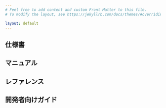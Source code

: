 ```yaml
---
# Feel free to add content and custom Front Matter to this file.
# To modify the layout, see https://jekyllrb.com/docs/themes/#overriding-theme-defaults

layout: default
---
```


## 仕様書

## マニュアル

## レファレンス

## 開発者向けガイド
